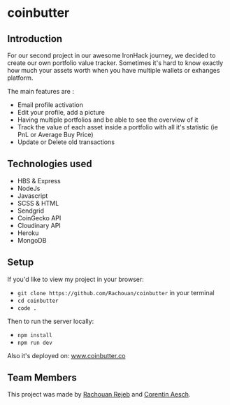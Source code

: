 # coinbutter

## Introduction 

For our second project in our awesome IronHack journey, we decided to create our own portfolio value tracker. Sometimes it's hard to know exactly how much your assets worth when you have multiple wallets or exhanges platform. 

The main features are : 

- Email profile activation
- Edit your profile, add a picture
- Having multiple portfolios and be able to see the overview of it
- Track the value of each asset inside a portfolio with all it's statistic (ie PnL or Average Buy Price)
- Update or Delete old transactions


## Technologies used

- HBS & Express
- NodeJs
- Javascript
- SCSS & HTML
- Sendgrid
- CoinGecko API
- Cloudinary API
- Heroku
- MongoDB

## Setup

If you'd like to view my project in your browser:

-  `git clone https://github.com/Rachouan/coinbutter` in your terminal
-  `cd coinbutter`
-  `code .`

Then to run the server locally:

- `npm install`
- `npm run dev`

Also it's deployed on: www.coinbutter.co

## Team Members

This project was made by [Rachouan Rejeb](https://github.com/rachouan) and [Corentin Aesch](https://github.com/CorentinAesch).